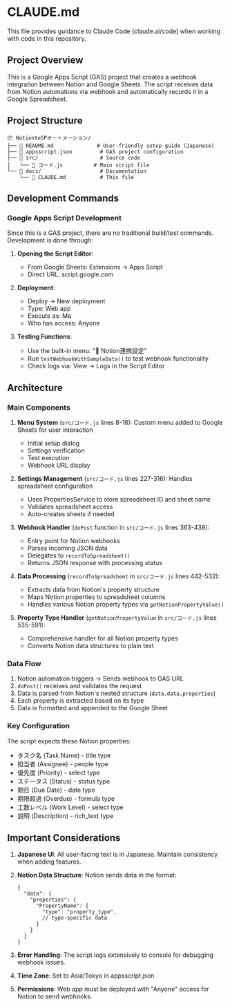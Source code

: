 # CLAUDE.md

This file provides guidance to Claude Code (claude.ai/code) when working with code in this repository.

## Project Overview

This is a Google Apps Script (GAS) project that creates a webhook integration between Notion and Google Sheets. The script receives data from Notion automations via webhook and automatically records it in a Google Spreadsheet.

## Project Structure

```
📦 NotiontoSPオートメーション/
├── 📄 README.md              # User-friendly setup guide (Japanese)
├── 📄 appsscript.json         # GAS project configuration
├── 📂 src/                    # Source code
│   └── 📄 コード.js          # Main script file
└── 📂 docs/                   # Documentation
    └── 📄 CLAUDE.md           # This file
```

## Development Commands

### Google Apps Script Development

Since this is a GAS project, there are no traditional build/test commands. Development is done through:

1. **Opening the Script Editor**: 
   - From Google Sheets: Extensions → Apps Script
   - Direct URL: script.google.com

2. **Deployment**:
   - Deploy → New deployment
   - Type: Web app
   - Execute as: Me
   - Who has access: Anyone

3. **Testing Functions**:
   - Use the built-in menu: "🔧 Notion連携設定"
   - Run `testWebhookWithSampleData()` to test webhook functionality
   - Check logs via: View → Logs in the Script Editor

## Architecture

### Main Components

1. **Menu System** (`src/コード.js` lines 8-18): Custom menu added to Google Sheets for user interaction
   - Initial setup dialog
   - Settings verification
   - Test execution
   - Webhook URL display

2. **Settings Management** (`src/コード.js` lines 227-316): Handles spreadsheet configuration
   - Uses PropertiesService to store spreadsheet ID and sheet name
   - Validates spreadsheet access
   - Auto-creates sheets if needed

3. **Webhook Handler** (`doPost` function in `src/コード.js` lines 363-439):
   - Entry point for Notion webhooks
   - Parses incoming JSON data
   - Delegates to `recordToSpreadsheet()`
   - Returns JSON response with processing status

4. **Data Processing** (`recordToSpreadsheet` in `src/コード.js` lines 442-532):
   - Extracts data from Notion's property structure
   - Maps Notion properties to spreadsheet columns
   - Handles various Notion property types via `getNotionPropertyValue()`

5. **Property Type Handler** (`getNotionPropertyValue` in `src/コード.js` lines 535-591):
   - Comprehensive handler for all Notion property types
   - Converts Notion data structures to plain text

### Data Flow

1. Notion automation triggers → Sends webhook to GAS URL
2. `doPost()` receives and validates the request
3. Data is parsed from Notion's nested structure (`data.data.properties`)
4. Each property is extracted based on its type
5. Data is formatted and appended to the Google Sheet

### Key Configuration

The script expects these Notion properties:
- タスク名 (Task Name) - title type
- 担当者 (Assignee) - people type
- 優先度 (Priority) - select type
- ステータス (Status) - status type
- 期日 (Due Date) - date type
- 期限超過 (Overdue) - formula type
- 工数レベル (Work Level) - select type
- 説明 (Description) - rich_text type

## Important Considerations

1. **Japanese UI**: All user-facing text is in Japanese. Maintain consistency when adding features.

2. **Notion Data Structure**: Notion sends data in the format:
   ```
   {
     "data": {
       "properties": {
         "PropertyName": {
           "type": "property_type",
           // type-specific data
         }
       }
     }
   }
   ```

3. **Error Handling**: The script logs extensively to console for debugging webhook issues.

4. **Time Zone**: Set to Asia/Tokyo in appsscript.json

5. **Permissions**: Web app must be deployed with "Anyone" access for Notion to send webhooks.